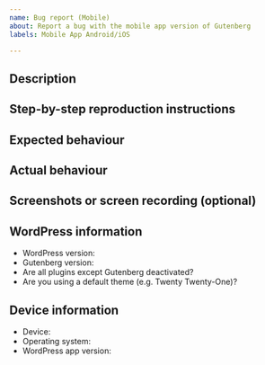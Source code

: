 ```yaml
---
name: Bug report (Mobile)
about: Report a bug with the mobile app version of Gutenberg
labels: Mobile App Android/iOS

---
```


<!--
Please fill out ALL required sections. Bug reports with missing information will
be closed.

Before submitting a bug report:

- Check if the bug has already been fixed by updating WordPress and/or Gutenberg.
- Check if the bug is caused by a plugin by deactivating all plugins except Gutenberg.
- Check if the bug is caused by a theme by activating a default theme e.g. Twenty Twenty.
- Check if the bug has already been reported by searching https://github.com/WordPress/gutenberg/issues.

If this is a security issue, please report it in HackerOne instead:
https://hackerone.com/wordpress
-->

## Description
<!-- Please write a brief description of the bug. -->

## Step-by-step reproduction instructions
<!--
Please list the steps needed to reproduce the bug. For example:
1. Go to '...'
2. Click on '...'
3. Scroll down to '...'
-->

## Expected behaviour
<!-- Please describe what you expected to happen. -->

## Actual behaviour
<!-- Please describe what actually happened. -->

## Screenshots or screen recording (optional)
<!--
If possible, please upload a screenshot or screen recording which demonstrates
the bug. 
-->

## WordPress information
- WordPress version: <!-- e.g. "5.6.0". Find this in Tools → Site Health → Info → WordPress -->
- Gutenberg version: <!-- e.g. "9.4.0" or "Not installed" -->
- Are all plugins except Gutenberg deactivated? <!-- "Yes" or "No" -->
- Are you using a default theme (e.g. Twenty Twenty-One)? <!-- "Yes" or "No" -->

## Device information
- Device: <!-- e.g. "Pixel 4" or "iPhone 11" -->
- Operating system: <!-- e.g. "Android 11.0" or "iOS 14.0" -->
- WordPress app version: <!-- e.g. "16.3" or branch name / git commit hash -->
